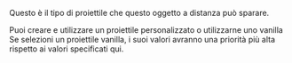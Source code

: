 Questo è il tipo di proiettile che questo oggetto a distanza può sparare.

Puoi creare e utilizzare un proiettile personalizzato o utilizzarne uno vanilla Se selezioni un proiettile vanilla, i suoi valori avranno una priorità più alta rispetto ai valori specificati qui.